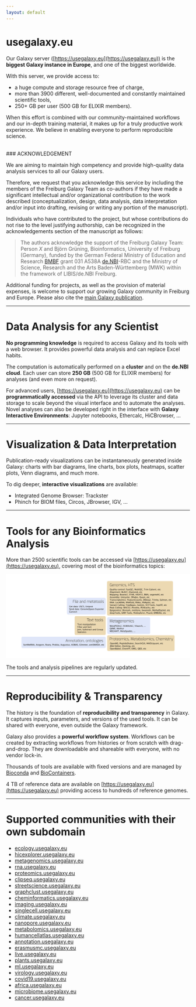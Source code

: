 ```yaml
---
layout: default
---
```


# usegalaxy.eu

Our Galaxy server ([https://usegalaxy.eu](https://usegalaxy.eu)) is the **biggest Galaxy instance in Europe**, and one of the biggest worldwide.

With this server, we provide access to:
- a huge compute and storage resource free of charge,
- more than 3900 different, well-documented and constantly maintained scientific tools,
- 250+ GB per user (500 GB for ELIXIR members).

When this effort is combined with our community-maintained workflows and our in-depth training material, it makes up for a truly productive work experience. We believe in enabling everyone to perform reproducible science.

<br>
### ACKNOWLEDGEMENT

  We are aiming to maintain high competency and provide high-quality data analysis services to all our Galaxy users.
  
  Therefore, we request that you acknowledge this service by including the members of the Freiburg Galaxy Team as co-authors if they have made a significant intellectual and/or organizational contribution to the work described (conceptualization, design, data analysis, data interpretation and/or input into drafting, revising or writing any portion of the manuscript).

  Individuals who have contributed to the project, but whose contributions do not rise to the level justifying authorship, can be recognized in the acknowledgements section of the manuscript as follows:

  > The authors acknowledge the support of the Freiburg Galaxy Team: Person *X* and Björn Grüning, Bioinformatics, University of Freiburg (Germany), funded by the German Federal Ministry of Education and Research [BMBF](http://www.bmbf.de/) grant 031 A538A [de.NBI](https://www.denbi.de)-RBC and the Ministry of Science, Research and the Arts Baden-Württemberg (MWK) within the framework of LIBIS/de.NBI Freiburg.

  Additional funding for projects, as well as the provision of material expenses, is welcome to support our growing Galaxy community in Freiburg and Europe.
  Please also cite the [main Galaxy publication](https://doi.org/10.1093/nar/gkac247).

---

# <i class="fa fa-table"></i> Data Analysis for any Scientist

**No programming knowledge** is required to access Galaxy and its tools with a web browser. It provides powerful data analysis and can replace Excel habits.

The computation is automatically performed on a **cluster** and on the **de.NBI cloud**. Each user can store **250 GB** (500 GB for ELIXIR members) for analyses (and even more on request).

For advanced users, [https://usegalaxy.eu](https://usegalaxy.eu) can be **programmatically accessed** via the API to leverage its cluster and data
storage to scale beyond the visual interface and to automate the analyses. Novel analyses can also be developed right in the interface with **Galaxy Interactive Environments**: Jupyter notebooks, Ethercalc, HiCBrowser, ...

---

# <i class="fa fa-chart-bar"></i> Visualization & Data Interpretation

Publication-ready visualizations can be instantaneously generated inside Galaxy: charts with bar diagrams, line charts, box plots, heatmaps, scatter plots, Venn diagrams, and much more.

To dig deeper, **interactive visualizations** are available:

- Integrated Genome Browser: Trackster
- Phinch for BIOM files, Circos, JBrowser, IGV, ...

---

# <i class="fa fa-cogs"></i> Tools for any Bioinformatics Analysis

More than 2500 scientific tools can be accessed via [https://usegalaxy.eu](https://usegalaxy.eu), covering most of the bioinformatics topics:

![Tools available on usegalaxy.eu](/assets/media/tools.png)

The tools and analysis pipelines are regularly updated.

---

# <i class="fa fa-sitemap"></i> Reproducibility & Transparency

The history is the foundation of **reproducibility and transparency** in Galaxy. It captures inputs, parameters, and versions of the used tools. It can be shared with everyone, even outside the Galaxy framework.

Galaxy also provides a **powerful workflow system**. Workflows can be created by extracting workflows from histories or from scratch with drag-and-drop. They are downloadable and shareable with everyone, with no vendor lock-in.

Thousands of tools are available with fixed versions and are managed by [Bioconda](https://bioconda.github.io/) and [BioContainers](https://biocontainers.pro/).

4 TB of reference data are available on [https://usegalaxy.eu](https://usegalaxy.eu) providing access to hundreds of reference genomes.


---

# Supported communities with their own subdomain

 * [ecology.usegalaxy.eu](https://ecology.usegalaxy.eu)
 * [hicexplorer.usegalaxy.eu](https://hicexplorer.usegalaxy.eu)
 * [metagenomics.usegalaxy.eu](https://metagenomics.usegalaxy.eu)
 * [rna.usegalaxy.eu](https://rna.usegalaxy.eu)
 * [proteomics.usegalaxy.eu](https://proteomics.usegalaxy.eu)
 * [clipseq.usegalaxy.eu](https://clipseq.usegalaxy.eu)
 * [streetscience.usegalaxy.eu](https://streetscience.usegalaxy.eu)
 * [graphclust.usegalaxy.eu](https://graphclust.usegalaxy.eu)
 * [cheminformatics.usegalaxy.eu](https://cheminformatics.usegalaxy.eu)
 * [imaging.usegalaxy.eu](https://imaging.usegalaxy.eu)
 * [singlecell.usegalaxy.eu](https://singlecell.usegalaxy.eu)
 * [climate.usegalaxy.eu](https://climate.usegalaxy.eu)
 * [nanopore.usegalaxy.eu](https://nanopore.usegalaxy.eu)
 * [metabolomics.usegalaxy.eu](https://metabolomics.usegalaxy.eu)
 * [humancellatlas.usegalaxy.eu](https://humancellatlas.usegalaxy.eu)
 * [annotation.usegalaxy.eu](https://annotation.usegalaxy.eu)
 * [erasmusmc.usegalaxy.eu](https://erasmusmc.usegalaxy.eu)
 * [live.usegalaxy.eu](https://live.usegalaxy.eu)
 * [plants.usegalaxy.eu](https://plants.usegalaxy.eu)
 * [ml.usegalaxy.eu](https://ml.usegalaxy.eu)
 * [virology.usegalaxy.eu](https://virology.usegalaxy.eu)
 * [covid19.usegalaxy.eu](https://covid19.usegalaxy.eu)
 * [africa.usegalaxy.eu](https://africa.usegalaxy.eu)
 * [microbiome.usegalaxy.eu](https://microbiome.usegalaxy.eu)
 * [cancer.usegalaxy.eu](https://cancer.usegalaxy.eu)
